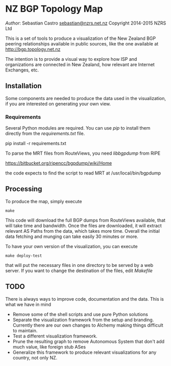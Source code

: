 # NZ BGP Topology Map

*Author*: Sebastian Castro <sebastian@nzrs.net.nz>
Copyright 2014-2015 NZRS Ltd

This is a set of tools to produce a visualization of the New Zealand BGP
peering relationships available in public sources, like the one
available at http://bgp.topology.net.nz

The intention is to provide a visual way to explore how ISP and
organizations are connected in New Zealand, how relevant are Internet
Exchanges, etc.

## Installation

Some components are needed to produce the data used in the
visualization, if you are interested on generating your own view.

### Requirements

Several Python modules are required. You can use *pip* to install them
directly from the *requirements.txt* file.

pip install -r requirements.txt

To parse the MRT files from RouteViews, you need *libbgpdump* from RIPE

https://bitbucket.org/ripencc/bgpdump/wiki/Home

the code expects to find the script to read MRT at
/usr/local/bin/bgpdump

## Processing

To produce the map, simply execute

```
make
```

This code will download the full BGP dumps from RouteViews available,
that will take time and bandwidth. Once the files are downloaded, it
will extract relevant AS Paths from the data, which takes more time.
Overall the initial data fetching and munging can take easily 30 minutes
or more.

To have your own version of the visualization, you can execute

```
make deploy-test
```

that will put the necessary files in one directory to be served by a web server.
If you want to change the destination of the files, edit *Makefile*


## TODO

There is always ways to improve code, documentation and the data. This is what we have in mind

- Remove some of the shell scripts and use pure Python solutions
- Separate the visualization framework from the setup and branding. Currently there are our own changes to Alchemy
  making things difficult to maintain.
- Test a different visualization framework.
- Prune the resulting graph to remove Autonomous System that don't add much value, like foreign stub ASes
- Generalize this framework to produce relevant visualizations for any country, not only NZ.

